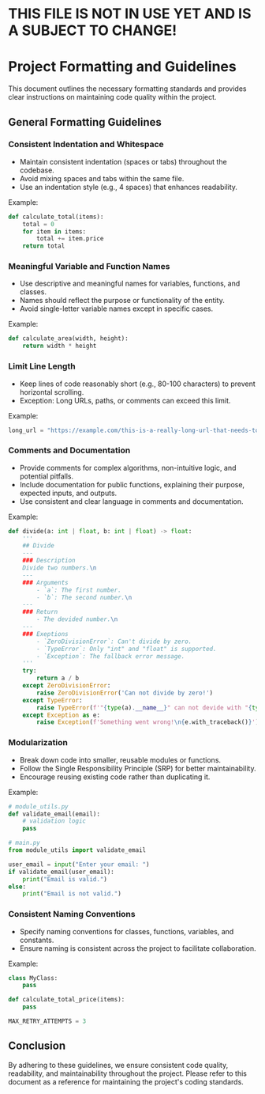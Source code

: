 # **THIS FILE IS NOT IN USE YET AND IS A SUBJECT TO CHANGE!**

# Project Formatting and Guidelines

This document outlines the necessary formatting standards and provides clear instructions on maintaining code quality within the project.

## General Formatting Guidelines

### Consistent Indentation and Whitespace

* Maintain consistent indentation (spaces or tabs) throughout the codebase.
* Avoid mixing spaces and tabs within the same file.
* Use an indentation style (e.g., 4 spaces) that enhances readability.

Example:
```python
def calculate_total(items):
    total = 0
    for item in items:
        total += item.price
    return total
```

### Meaningful Variable and Function Names

* Use descriptive and meaningful names for variables, functions, and classes.
* Names should reflect the purpose or functionality of the entity.
* Avoid single-letter variable names except in specific cases.

Example:
```python
def calculate_area(width, height):
    return width * height
```

### Limit Line Length

* Keep lines of code reasonably short (e.g., 80-100 characters) to prevent horizontal scrolling.
* Exception: Long URLs, paths, or comments can exceed this limit.

Example:
```python
long_url = "https://example.com/this-is-a-really-long-url-that-needs-to-be-handled"
```

### Comments and Documentation

* Provide comments for complex algorithms, non-intuitive logic, and potential pitfalls.
* Include documentation for public functions, explaining their purpose, expected inputs, and outputs.
* Use consistent and clear language in comments and documentation.

Example:
```python
def divide(a: int | float, b: int | float) -> float:
    '''
    ## Divide
    ---
    ### Description
    Divide two numbers.\n
    ---
    ### Arguments
        - `a`: The first number.
        - `b`: The second number.\n
    ---
    ### Return
        - The devided number.\n
    ---
    ### Exeptions
        - `ZeroDivisionError`: Can't divide by zero.
        - `TypeError`: Only "int" and "float" is supported.
        - `Exception`: The fallback error message.
    '''
    try:
        return a / b
    except ZeroDivisionError:
        raise ZeroDivisionError('Can not divide by zero!')
    except TypeError:
        raise TypeError(f'"{type(a).__name__}" can not devide with "{type(b).__name__}"')
    except Exception as e:
        raise Exception(f'Something went wrong!\n{e.with_traceback()}')
```

### Modularization

* Break down code into smaller, reusable modules or functions.
* Follow the Single Responsibility Principle (SRP) for better maintainability.
* Encourage reusing existing code rather than duplicating it.

Example:
```python
# module_utils.py
def validate_email(email):
    # validation logic
    pass

# main.py
from module_utils import validate_email

user_email = input("Enter your email: ")
if validate_email(user_email):
    print("Email is valid.")
else:
    print("Email is not valid.")
```

### Consistent Naming Conventions

* Specify naming conventions for classes, functions, variables, and constants.
* Ensure naming is consistent across the project to facilitate collaboration.

Example:
```python
class MyClass:
    pass

def calculate_total_price(items):
    pass

MAX_RETRY_ATTEMPTS = 3
```

## Conclusion

By adhering to these guidelines, we ensure consistent code quality, readability, and maintainability throughout the project. Please refer to this document as a reference for maintaining the project's coding standards.
